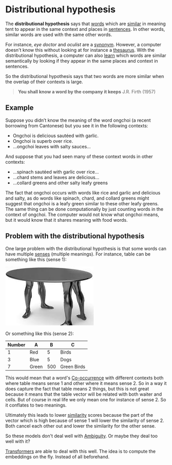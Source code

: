 # Distributional hypothesis

The **distributional hypothesis** says that [words](../Data/Words.md) which are [similar](Similarity.md) in meaning tent to appear in the same context and places in [sentences](../Data/Sentences.md). In other words, similar words are used with the same other words. 

For instance, *eye doctor* and *oculist* are a [synonym](Synonyms.md). However, a computer doesn't know this without looking at for instance a [thesaurus](../Data/Thesaurus.md). With the distributional hypothesis, a computer can also [learn](../Other/Learning.md) which words are similar semantically by looking if they appear in the same places and context in sentences. 

So the distributional hypothesis says that two words are more similar when the overlap of their contexts is large. 

> **You shall know a word by the company it keeps**
> J.R. Firth (1957)

## Example 
Suppose you didn’t know the meaning of the word ongchoi (a recent borrowing from Cantonese) but you see it in the following contexts: 
- Ongchoi is delicious sautéed with garlic.
- Ongchoi is superb over rice.
-  ...ongchoi leaves with salty sauces... 

And suppose that you had seen many of these context words in other contexts: 
- ...spinach sautéed with garlic over rice... 
- ...chard stems and leaves are delicious... 
- ...collard greens and other salty leafy greens 

The fact that ongchoi occurs with words like rice and garlic and delicious and salty, as do words like spinach, chard, and collard greens might suggest that ongchoi is a leafy green similar to these other leafy greens. The same thing can be done computationally by just counting words in the context of ongchoi. The computer would not know what ongchoi means, but it would know that it shares meaning with food words. 


## Problem with the distributional hypothesis
One large problem with the distributional hypothesis is that some words can have multiple [senses](../Data/Lemma.md) (multiple meanings). For instance, table can be something like this (sense 1):

![Table](../images/Pasted%20image%2020220603161925.png)

Or something like this (sense 2):

| Number | A     | B   | C   |
| ------ | ----- | --- | --- |
| 1      | Red   | 5   | Birds    |
| 3      | Blue  | 5   | Dogs    |
| 7      | Green | 500 | Green Birds    |

This would mean that a word's [Co-occurrence](Co-occurrence.md) with different contexts both where table means sense 1 and other where it means sense 2. So in a way it does capture the fact that table means 2 things, but this is not great because it means that the table vector will be related with both waiter and cells. But of course in real life we only mean one for instance of sense 2. So it conflates to two meanings. 

Ultimately this leads to lower [similarity](Similarity.md) scores because the part of the vector which is high because of sense 1 will lower the similarity of sense 2. Both cancel each other out and lower the similarity for the other sense.  

So these models don't deal well with [Ambiguity](../Languages/Ambiguity.md). Or maybe they deal too well with it? 

[Transformers](../Prediction/Transformers.md) are able to deal with this well. The idea is to compute the embeddings on the fly. Instead of all beforehand.   